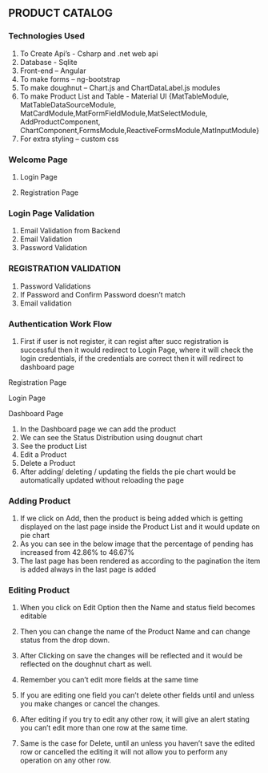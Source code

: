 ## PRODUCT CATALOG

### Technologies Used

1. To Create Api’s - Csharp and .net web api
2. Database - Sqlite
3. Front-end – Angular
4. To make forms – ng-bootstrap
5. To make doughnut – Chart.js and ChartDataLabel.js modules
6. To make Product List and Table - Material UI {MatTableModule, MatTableDataSourceModule, MatCardModule,MatFormFieldModule,MatSelectModule, AddProductComponent, ChartComponent,FormsModule,ReactiveFormsModule,MatInputModule}
7. For extra styling – custom css

### Welcome Page

1. Login Page

2. Registration Page


### Login Page Validation

1. Email Validation from Backend
2. Email Validation
3. Password Validation

### REGISTRATION VALIDATION

1. Password Validations
2. If Password and Confirm Password doesn’t match
3. Email validation

### Authentication Work Flow

1. First if user is not register, it can regist after succ registration is successful then it would redirect to Login Page, where it will check the login credentials, if the credentials are correct then it will redirect to dashboard page

Registration Page

Login Page

Dashboard Page

1. In the Dashboard page we can add the product
2. We can see the Status Distribution using dougnut chart
3. See the product List
4. Edit a Product
5. Delete a Product
6. After adding/ deleting / updating the fields the pie chart would be automatically updated without reloading the page

### Adding Product

1. If we click on Add, then the product is being added which is getting displayed on the last page inside the Product List and it would update on pie chart
2. As you can see in the below image that the percentage of pending has increased from 42.86% to 46.67%
3. The last page has been rendered as according to the pagination the item is added always in the last page is added

### Editing Product

1. When you click on Edit Option then the Name and status field becomes editable
2. Then you can change the name of the Product Name and can change status from the drop down.
3. After Clicking on save the changes will be reflected and it would be reflected on the doughnut chart as well.
4. Remember you can’t edit more fields at the same time
5. If you are editing one field you can’t delete other fields until and unless you make changes or cancel the changes.


6. After editing if you try to edit any other row, it will give an alert stating you can’t edit more than one row at the same time.


7. Same is the case for Delete, until an unless you haven’t save the edited row or cancelled the editing it will not allow you to perform any operation on any other row.

